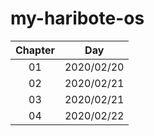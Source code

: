 # my-haribote-os

| Chapter   | Day        |
|:---------:|:----------:|
| 01        | 2020/02/20 |
| 02        | 2020/02/21 |
| 03        | 2020/02/21 |
| 04        | 2020/02/22 |

